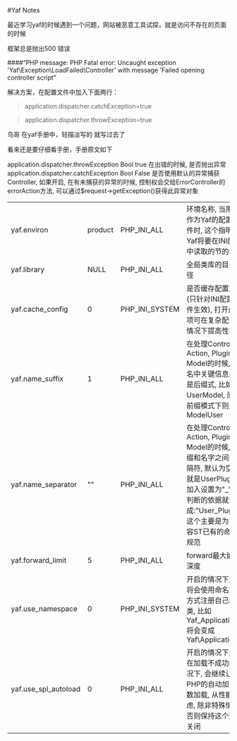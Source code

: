 #Yaf Notes

最近学习yaf的时候遇到一个问题，网站被恶意工具试探，就是访问不存在的页面的时候

框架总是抛出500 错误 

####“PHP message: PHP Fatal error:  Uncaught exception 'Yaf\Exception\LoadFailed\Controller' with message 'Failed opening controller script”

解决方案，在配置文件中加入下面两行：

>application.dispatcher.catchException=true

>application.dispatcher.throwException=true

鸟哥 在yaf手册中，轻描淡写的 就写过去了

看来还是要仔细看手册，手册原文如下

application.dispatcher.throwException   Bool    true    在出错的时候, 是否抛出异常 
application.dispatcher.catchException   Bool    False   是否使用默认的异常捕获Controller, 如果开启, 在有未捕获的异常的时候, 控制权会交给ErrorController的errorAction方法, 可以通过$request->getException()获得此异常对象

<table>
    <tr>
        <td>yaf.environ</td> 
        <td>product</td> 
        <td>PHP_INI_ALL</td> 
        <td>环境名称, 当用INI作为Yaf的配置文件时, 这个指明了Yaf将要在INI配置中读取的节的名字</td>
    </tr>
    <tr>
        <td>yaf.library</td> 
        <td>NULL</td>    
        <td>PHP_INI_ALL</td> 
        <td>全局类库的目录路径</td>
    </tr>
    <tr>
        <td>yaf.cache_config</td>    
        <td>0</td>   
        <td>PHP_INI_SYSTEM</td>  
        <td>是否缓存配置文件(只针对INI配置文件生效), 打开此选项可在复杂配置的情况下提高性能</td>
    </tr>
    <tr>
        <td>yaf.name_suffix</td> 
        <td>1</td>  
        <td>PHP_INI_ALL</td> 
        <td>在处理Controller, Action, Plugin, Model的时候, 类名中关键信息是否是后缀式, 比如UserModel, 而在前缀模式下则是ModelUser</td>
    </tr>
    <tr>
        <td>yaf.name_separator</td>  
        <td>""</td>  
        <td>PHP_INI_ALL</td> 
        <td>在处理Controller, Action, Plugin, Model的时候, 前缀和名字之间的分隔符, 默认为空, 也就是UserPlugin, 加入设置为"_", 则判断的依据就会变成:"User_Plugin", 这个主要是为了兼容ST已有的命名规范</td>
    </tr>
    <tr>
        <td>yaf.forward_limit</td>   
        <td>5</td>   
        <td>PHP_INI_ALL</td> 
        <td>forward最大嵌套深度</td>
    </tr>
    <tr>
        <td>yaf.use_namespace</td>
        <td>0</td>   
        <td>PHP_INI_SYSTEM</td>  
        <td>开启的情况下, Yaf将会使用命名空间方式注册自己的类, 比如Yaf_Application将会变成Yaf\Application</td>
    </tr>
    <tr>
        <td>yaf.use_spl_autoload</td>    
        <td>0</td>   
        <td>PHP_INI_ALL</td> 
        <td>开启的情况下, Yaf在加载不成功的情况下, 会继续让PHP的自动加载函数加载, 从性能考虑, 除非特殊情况, 否则保持这个选项关闭</td>
    </tr>
</table>
